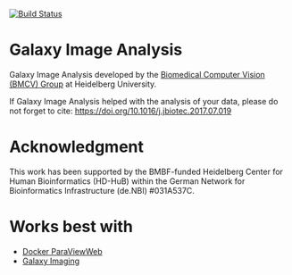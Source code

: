 [![Build Status](https://travis-ci.org/BMCV/galaxy-image-analysis.svg?branch=master)](https://travis-ci.org/BMCV/galaxy-image-analysis)

Galaxy Image Analysis
========================


Galaxy Image Analysis developed by the [Biomedical Computer Vision (BMCV) Group](http://www.bioquant.uni-heidelberg.de/research/groups/biomedical_computer_vision.html) at Heidelberg University.

If Galaxy Image Analysis helped with the analysis of your data, please do not forget to cite: https://doi.org/10.1016/j.jbiotec.2017.07.019

Acknowledgment
========================
This work has been supported by the BMBF-funded Heidelberg Center for Human Bioinformatics (HD-HuB) within the German Network for Bioinformatics Infrastructure (de.NBI) #031A537C.

Works best with
=====================

 * [Docker ParaViewWeb](https://github.com/ThomasWollmann/docker-paraviewweb)
 * [Galaxy Imaging](https://github.com/bgruening/docker-galaxy-imaging)
